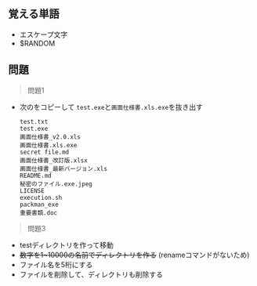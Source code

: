 ## 覚える単語
- エスケープ文字
- $RANDOM

## 問題
> 問題1  
- 次のをコピーして `test.exe`と`画面仕様書.xls.exe`を抜き出す
  ```
  test.txt
  test.exe
  画面仕様書_v2.0.xls
  画面仕様書.xls.exe
  secret file.md
  画面仕様書_改訂版.xlsx
  画面仕様書_最新バージョン.xls
  README.md
  秘密のファイル.exe.jpeg
  LICENSE
  execution.sh
  packman_exe
  重要書類.doc
  ```
> 問題3  
- testディレクトリを作って移動
- ~~数字を1~10000の名前でディレクトリを作る~~ (renameコマンドがないため)
- ファイル名を5桁にする
- ファイルを削除して、ディレクトリも削除する
